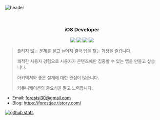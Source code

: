 ![header](https://capsule-render.vercel.app/api?type=Rect&color=0:228b22,10:1f7d1f,100:0a2a0a&height=200&section=header&text=Lee%20SeungJae&desc=ForestJae&fontColor=ffffff&fontSize=90&animation=twinkling&fontAlignY=50&descAlignY=80)

<br>

<h3 align="center">
iOS Developer
</h3>
  
<p align="center">
<img src="https://img.shields.io/badge/iOS-000000?style=flat-square&logo=apple&logoColor=white"/></a>
<img src="https://img.shields.io/badge/Swift-F05138?style=flat-square&logo=Swift&logoColor=white"/></a>
<img src="https://img.shields.io/badge/Xcode-147EFB?style=flat-square&logo=Xcode&logoColor=white"/></a>
<img src="https://img.shields.io/badge/ReactiveX-B7178C?style=flat-square&logo=ReactiveX&logoColor=white"/></a>

> 풀리지 않는 문제를 물고 늘어져 결국 답을 찾는 과정을 즐깁니다.
> 
> 쾌적한 사용자 경험으로 사용자가 콘텐츠에만 집중할 수 있는 앱을 만들고 싶습니다.
> 
> 아키텍쳐와 좋은 설계에 대한 관심이 많습니다.
> 
> 커뮤니케이션의 중요성을 알고 노력합니다.

- Email: forestsj30@gmail.com
- Blog: https://forestjae.tistory.com/

[![github stats](https://github-readme-stats.vercel.app/api?username=forestjae)](https://github.com/anuraghazra/github-readme-stats)

